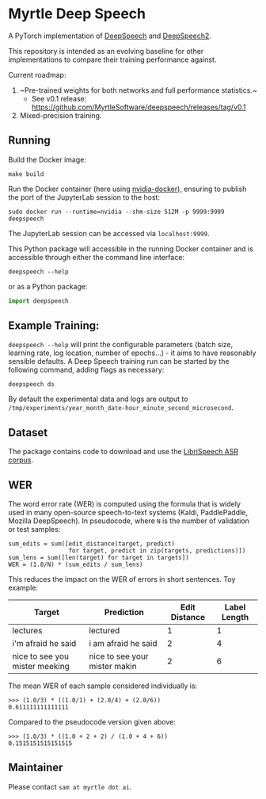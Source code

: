 # Myrtle Deep Speech

A PyTorch implementation of [DeepSpeech](https://arxiv.org/abs/1412.5567) and
[DeepSpeech2](https://arxiv.org/abs/1512.02595).

This repository is intended as an evolving baseline for other implementations
to compare their training performance against.

Current roadmap:
1. ~Pre-trained weights for both networks and full performance statistics.~
    - See v0.1 release: https://github.com/MyrtleSoftware/deepspeech/releases/tag/v0.1
1. Mixed-precision training.

## Running

Build the Docker image:

```
make build
```

Run the Docker container (here using
[nvidia-docker](https://github.com/NVIDIA/nvidia-docker)), ensuring to publish
the port of the JupyterLab session to the host:

```
sudo docker run --runtime=nvidia --shm-size 512M -p 9999:9999 deepspeech
```

The JupyterLab session can be accessed via `localhost:9999`.

This Python package will accessible in the running Docker container and is
accessible through either the command line interface:

```
deepspeech --help
```

or as a Python package:

```python
import deepspeech
```

## Example Training:

`deepspeech --help` will print the configurable parameters (batch size,
learning rate, log location, number of epochs...) - it aims to have reasonably
sensible defaults. A Deep Speech training run can be started by the following
command, adding flags as necessary:

```
deepspeech ds
```

By default the experimental data and logs are output to
`/tmp/experiments/year_month_date-hour_minute_second_microsecond`.

## Dataset

The package contains code to download and use the [LibriSpeech ASR
corpus](http://www.openslr.org/12/).

## WER

The word error rate (WER) is computed using the formula that is widely used in
many open-source speech-to-text systems (Kaldi, PaddlePaddle, Mozilla
DeepSpeech). In pseudocode, where `N` is the number of validation or test
samples:

```
sum_edits = sum([edit_distance(target, predict)
                 for target, predict in zip(targets, predictions)])
sum_lens = sum([len(target) for target in targets])
WER = (1.0/N) * (sum_edits / sum_lens)
```

This reduces the impact on the WER of errors in short sentences. Toy example:

| Target                         | Prediction                    | Edit Distance | Label Length |
|--------------------------------|-------------------------------|---------------|--------------|
| lectures                       | lectured                      | 1             | 1            |
| i'm afraid he said             | i am afraid he said           | 2             | 4            |
| nice to see you mister meeking | nice to see your mister makin | 2             | 6            |

The mean WER of each sample considered individually is:

```
>>> (1.0/3) * ((1.0/1) + (2.0/4) + (2.0/6))
0.611111111111111
```

Compared to the pseudocode version given above:

```
>>> (1.0/3) * ((1.0 + 2 + 2) / (1.0 + 4 + 6))
0.1515151515151515
```

## Maintainer

Please contact `sam at myrtle dot ai`.
